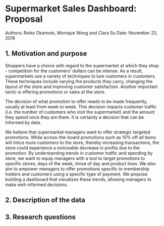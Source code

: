 # Supermarket Sales Dashboard: Proposal

Authors: Reiko Okamoto, Monique Wong and Clara Su
Date: November 23, 2019

## 1. Motivation and purpose
Shoppers have a choice with regard to the supermarket at which they shop - competition for the customers' dollars can be intense. As a result, supermarkets use a variety of techniques to lure customers in customers. These techniques include varying the products they carry, changing the layout of the store and improving customer satisfaction. Another important tactic is offering promotions or sales at the store. 

The decision of what promotion to offer needs to be made frequently, usually at least from week to week. This decision impacts customer traffic (i.e. the number of customers who visit the supermarket) and the amount they spend once they are there. It is certainly a decision that can be informed by data.

We believe that supermarket managers want to offer strategic targeted promotions. While across-the-board promotions such as 10% off all items will intice more customers to the store, thereby increasing transactions, the store could experience a noticeable decrease in profits due to the promotion. By understanding trends in customer traffic and spending by store, we want to equip managers with a tool to target promotions to specific stores, days of the week, timse of day and product lines. We also aim to empower managers to offer promotions specific to membership holders and customers using a specific type of payment. We propose building a dashboard that visualizes these trends, allowing managers to make well-informed decisions.

## 2. Description of the data

## 3. Research questions